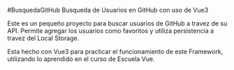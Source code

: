 #BusquedaGitHub
Busqueda de Usuarios en GitHub con uso de Vue3

Este es un pequeño proyecto para buscar usuarios de GitHub a travez de su API.
Permite agregar los usuarios como favoritos y utiliza persistencia a travez del Local Storage.

Esta hecho con Vue3 para practicar el funcionamiento de este Framework, utilizando lo aprendido en el curso de Escuela Vue.
